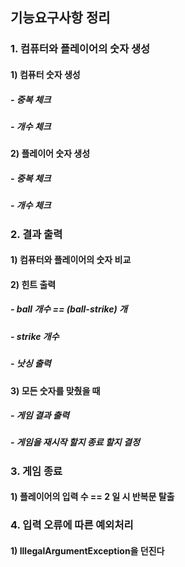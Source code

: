 ## 기능요구사항 정리
### 1. 컴퓨터와 플레이어의 숫자 생성
#### 1) 컴퓨터 숫자 생성
##### - 중복 체크
##### - 개수 체크
#### 2) 플레이어 숫자 생성
##### - 중복 체크
##### - 개수 체크

### 2. 결과 출력
#### 1) 컴퓨터와 플레이어의 숫자 비교
#### 2) 힌트 출력
##### - ball 개수 == (ball-strike) 개
##### - strike 개수
##### - 낫싱 출력
#### 3) 모든 숫자를 맞췄을 때
##### - 게임 결과 출력
##### - 게임을 재시작 할지 종료 할지 결정

### 3. 게임 종료
#### 1) 플레이어의 입력 수 == 2 일 시 반복문 탈출

### 4. 입력 오류에 따른 예외처리
#### 1) IllegalArgumentException을 던진다
